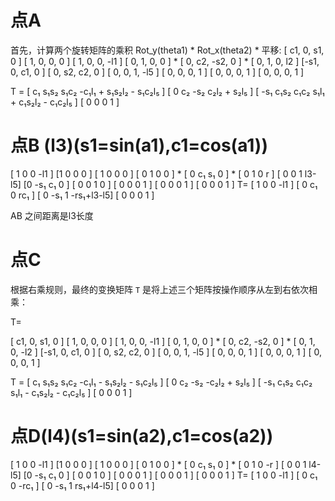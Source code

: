 
# 点A
首先，计算两个旋转矩阵的乘积 Rot_y(theta1) * Rot_x(theta2) * 平移:
[ c1,  0,  s1,  0 ]   [ 1,   0,   0,  0 ]   [ 1,  0,  0, -l1 ]
[  0,  1,   0,  0 ] * [ 0,  c2, -s2,  0 ] * [ 0,  1,  0,  l2 ]
[-s1,  0,  c1,  0 ]   [ 0,  s2,  c2,  0 ]   [ 0,  0,  1, -l5 ]
[  0,  0,   0,  1 ]   [ 0,   0,   0,  1 ]   [ 0,  0,  0,   1 ]

T =
[         c₁                s₁s₂                   s₁c₂     -c₁l₁ + s₁s₂l₂ - s₁c₂l₅ ]
[         0                  c₂                     -s₂             c₂l₂ + s₂l₅      ]
[        -s₁                c₁s₂                   c₁c₂     s₁l₁ + c₁s₂l₂ - c₁c₂l₅  ]
[         0                  0                      0                 1              ]
# 点B (l3)(s1=sin(a1),c1=cos(a1))
[ 1  0  0  -l1  ]    [1   0   0   0 ]     [ 1  0  0  0   ]
[ 0  1  0  0    ] *  [ 0  c₁  s₁  0 ]  *  [ 0  1  0   r ]
[ 0  0  1  l3-l5]    [0  -s₁  c₁  0 ]     [ 0  0  1   0  ]
[ 0  0  0  1    ]    [ 0   0  0   1 ]     [ 0  0  0   1  ]
T=
[ 1 0 0 -l1 ]
[ 0 c₁ 0 rc₁ ]
[ 0 -s₁ 1 -rs₁+l3-l5]
[ 0 0 0 1 ]


AB 之间距离是l3长度

# 点C
根据右乘规则，最终的变换矩阵 `T` 是将上述三个矩阵按操作顺序从左到右依次相乘：

T=

[ c1,  0,  s1,  0 ]   [ 1,   0,   0,  0 ]   [ 1,  0,  0, -l1 ]
[  0,  1,   0,  0 ] * [ 0,  c2, -s2,  0 ] * [ 0,  1,  0, -l2 ]
[-s1,  0,  c1,  0 ]   [ 0,  s2,  c2,  0 ]   [ 0,  0,  1, -l5 ]
[  0,  0,   0,  1 ]   [ 0,   0,   0,  1 ]   [ 0,  0,  0,   1 ]

T =
[         c₁                s₁s₂                   s₁c₂     -c₁l₁ - s₁s₂l₂ - s₁c₂l₅ ]
[         0                  c₂                     -s₂             -c₂l₂ + s₂l₅      ]
[        -s₁                c₁s₂                   c₁c₂     s₁l₁ - c₁s₂l₂ - c₁c₂l₅  ]
[         0                  0                      0                 1              ]

# 点D(l4)(s1=sin(a2),c1=cos(a2))
[ 1  0  0  -l1  ]    [1   0   0   0 ]     [ 1  0  0  0   ]
[ 0  1  0  0    ] *  [ 0  c₁  s₁  0 ]  *  [ 0  1  0   -r ]
[ 0  0  1  l4-l5]    [0  -s₁  c₁  0 ]     [ 0  0  1   0  ]
[ 0  0  0  1    ]    [ 0   0  0   1 ]     [ 0  0  0   1  ]
T=
[ 1 0 0 -l1 ]
[ 0 c₁ 0 -rc₁ ]
[ 0 -s₁ 1 rs₁+l4-l5]
[ 0 0 0 1 ]


